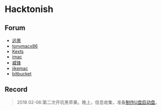 # Hacktonish

## Forum
- [远景](http://bbs.pcbeta.com/forum.php?mod=viewthread&tid=1753483&page=1#pid47417983)
- [tonymacx86](https://www.tonymacx86.com/)
- [Kexts](http://www.insanelymac.com/forum/files/category/2-kexts/)
- [imac](https://imac.hk/tag/%E9%BB%91%E8%8B%B9%E6%9E%9C/)
- [威锋](https://bbs.feng.com/thread-htm-fid-102.html)
- [jikemac](https://www.jikemac.com/)
- [bitbucket](https://bitbucket.org/RehabMan/os-x-fake-pci-id)

## Record
>2018
>02-06:第二次开坑黑苹果。晚上，信息收集，准备[制作U盘启动盘](http://bbs.pcbeta.com/viewthread-1764286-1-5.html)。


